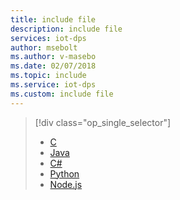 ```yaml
---
title: include file
description: include file
services: iot-dps 
author: msebolt
ms.author: v-masebo
ms.date: 02/07/2018
ms.topic: include
ms.service: iot-dps
ms.custom: include file
---
```


> [!div class="op_single_selector"]
> * [C](../articles/iot-dps/quick-create-simulated-device-x509.md)
> * [Java](../articles/iot-dps/quick-create-simulated-device-x509-java.md)
> * [C#](../articles/iot-dps/quick-create-simulated-device-x509-csharp.md)
> * [Python](../articles/iot-dps/quick-create-simulated-device-x509-python.md)
> * [Node.js](../articles/iot-dps/quick-create-simulated-device-x509-node.md)
